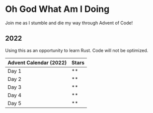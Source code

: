 # Oh God What Am I Doing
Join me as I stumble and die my way through Advent of Code!

## 2022
Using this as an opportunity to learn Rust. Code will not be optimized.

| Advent Calendar (2022) | Stars |
|-|-|
| Day 1 | ** |
| Day 2 | ** | 
| Day 3 | ** |
| Day 4 | ** |
| Day 5 | ** |